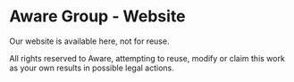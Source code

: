 # Aware Group - Website
Our website is available here, not for reuse.

All rights reserved to Aware, attempting to reuse, modify or claim this work as your own results in possible legal actions.
